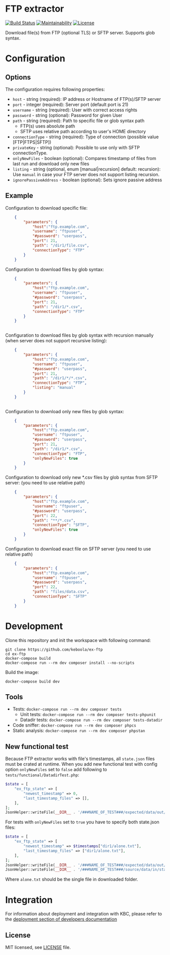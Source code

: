# FTP extractor

[![Build Status](https://travis-ci.com/keboola/ex-ftp.svg?branch=master)](https://travis-ci.com/keboola/ex-ftp)
[![Maintainability](https://api.codeclimate.com/v1/badges/633ff7508d0e316269da/maintainability)](https://codeclimate.com/github/keboola/ex-ftp/maintainability)
[![License](https://img.shields.io/badge/license-MIT-blue.svg)](https://github.com/keboola/ex-ftp/blob/master/LICENSE.md)

Download file(s) from FTP (optional TLS) or SFTP server. Supports glob syntax.
# Configuration

## Options

The configuration requires following properties: 

- `host` - string (required): IP address or Hostname of FTP(s)/SFTP server
- `port` - integer (required): Server port (default port is 21)
- `username` - string (required): User with correct access rights
- `password` - string (optional): Password for given User
- `path` - string (required): Path to specific file or glob syntax path
    - FTP(s) uses absolute path
    - SFTP uses relative path according to user's HOME directory
- `connectionType` - string (required): Type of connection (possible value [FTP|FTPS|SFTP])
- `privateKey` - string (optional): Possible to use only with SFTP connectionType.
- `onlyNewFiles` - boolean (optional): Compares timestamp of files from last run and download only new files
- `listing` - string (optional, enum [manual|recursion] default: recursion): Use `manual` in case your FTP server does not support listing recursion.
- `ignorePassiveAddress` - boolean (optional): Sets ignore passive address

## Example
Configuration to download specific file:

```json
    {
        "parameters": {
            "host":"ftp.example.com",
            "username": "ftpuser",
            "#password": "userpass",
            "port": 21,
            "path": "/dir1/file.csv",
            "connectionType": "FTP"
        }
    } 
``` 

Configuration to download files by glob syntax:

```json
    {
        "parameters": {
            "host":"ftp.example.com",
            "username": "ftpuser",
            "#password": "userpass",
            "port": 21,
            "path": "/dir1/*.csv",
            "connectionType": "FTP"
        }
    } 
    
```
Configuration to download files by glob syntax with recursion manually (when server does not support recursive listing):

```json
    {
        "parameters": {
            "host":"ftp.example.com",
            "username": "ftpuser",
            "#password": "userpass",
            "port": 21,
            "path": "/dir1/*/*.csv",
            "connectionType": "FTP",
            "listing": "manual"
        }
    } 
    
``` 
Configuration to download only new files by glob syntax:

```json
    {
        "parameters": {
            "host":"ftp.example.com",
            "username": "ftpuser",
            "#password": "userpass",
            "port": 21, 
            "path": "/dir1/*.csv",
            "connectionType": "FTP",
            "onlyNewFiles": true
        }
    } 
``` 
Configuration to download only new *.csv files by glob syntax from SFTP server:
(you need to use relative path)

```json
    {
        "parameters": {
            "host":"ftp.example.com",
            "username": "ftpuser",
            "#password": "userpass",
            "port": 22, 
            "path": "**/*.csv",
            "connectionType": "SFTP",
            "onlyNewFiles": true
        }
    } 
``` 

Configuration to download exact file on SFTP server
(you need to use relative path)

```json
    {
        "parameters": {
            "host":"ftp.example.com",
            "username": "ftpuser",
            "#password": "userpass",
            "port": 22, 
            "path": "files/data.csv",
            "connectionType": "SFTP"
        }
    } 
``` 


# Development
 
Clone this repository and init the workspace with following command:

```
git clone https://github.com/keboola/ex-ftp
cd ex-ftp
docker-compose build
docker-compose run --rm dev composer install --no-scripts
```

Build the image:
```
docker-compose build dev
```

## Tools

- Tests: `docker-compose run --rm dev composer tests`
  - Unit tests: `docker-compose run --rm dev composer tests-phpunit`
  - Datadir tests: `docker-compose run --rm dev composer tests-datadir`
- Code sniffer: `docker-compose run --rm dev composer phpcs`
- Static analysis: `docker-compose run --rm dev composer phpstan`

## New functional test

Because FTP extractor works with file's timestamps, all `state.json`
files must be crated at runtime. When you add new functional test with
config option `onlyNewFiles` set to `false` add following to 
`tests/functional/DatadirTest.php`:
```php
$state = [
    "ex_ftp_state" => [
        "newest_timestamp" => 0,
        "last_timestamp_files" => [],
    ],
];
JsonHelper::writeFile(__DIR__ . '/###NAME_OF_TEST###/expected/data/out/state.json', $state);

``` 

For tests with `onlyNewFiles` set to `true` you have to specify both state.json files:
```php
$state = [
    "ex_ftp_state" => [
        "newest_timestamp" => $timestamps["dir1/alone.txt"],
        "last_timestamp_files" => ["dir1/alone.txt"],
    ],
];
JsonHelper::writeFile(__DIR__ . '/###NAME_OF_TEST###/expected/data/out/state.json', $state);
JsonHelper::writeFile(__DIR__ . '/###NAME_OF_TEST###/source/data/in/state.json', $state);
```
Where `alone.txt` should be the single file in downloaded folder.

 
# Integration

For information about deployment and integration with KBC, please refer to the [deployment section of developers documentation](https://developers.keboola.com/extend/component/deployment/) 

## License

MIT licensed, see [LICENSE](./LICENSE) file.

